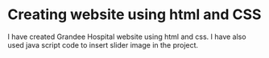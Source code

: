 # Creating website using html and CSS
I have created Grandee Hospital website using html and css. 
I have also used java script code to insert slider image in the project.  